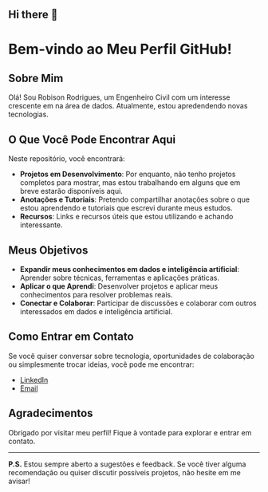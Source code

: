 ## Hi there 👋

# Bem-vindo ao Meu Perfil GitHub!

## Sobre Mim

Olá! Sou Robison Rodrigues, um Engenheiro Civil com um interesse crescente em na área de dados. Atualmente, estou apredendendo novas tecnologias.

## O Que Você Pode Encontrar Aqui

Neste repositório, você encontrará:

- **Projetos em Desenvolvimento**: Por enquanto, não tenho projetos completos para mostrar, mas estou trabalhando em alguns que em breve estarão disponíveis aqui.
- **Anotações e Tutoriais**: Pretendo compartilhar anotações sobre o que estou aprendendo e tutoriais que escrevi durante meus estudos.
- **Recursos**: Links e recursos úteis que estou utilizando e achando interessante.

## Meus Objetivos

- **Expandir meus conhecimentos em dados e inteligência artificial**: Aprender sobre técnicas, ferramentas e aplicações práticas.
- **Aplicar o que Aprendi**: Desenvolver projetos e aplicar meus conhecimentos para resolver problemas reais.
- **Conectar e Colaborar**: Participar de discussões e colaborar com outros interessados em dados e inteligência artificial.

## Como Entrar em Contato

Se você quiser conversar sobre tecnologia, oportunidades de colaboração ou simplesmente trocar ideias, você pode me encontrar:

- [LinkedIn](https://www.linkedin.com/in/robison-rodrigues-830646197/)
- [Email](eng.robisonrs@gmail.com)

## Agradecimentos

Obrigado por visitar meu perfil! Fique à vontade para explorar e entrar em contato.

---

**P.S.** Estou sempre aberto a sugestões e feedback. Se você tiver alguma recomendação ou quiser discutir possíveis projetos, não hesite em me avisar!


<!--
**RobisonRodrigues/RobisonRodrigues** is a ✨ _special_ ✨ repository because its `README.md` (this file) appears on your GitHub profile.

Here are some ideas to get you started:

- 🔭 I’m currently working on ...
- 🌱 I’m currently learning ...
- 👯 I’m looking to collaborate on ...
- 🤔 I’m looking for help with ...
- 💬 Ask me about ...
- 📫 How to reach me: ...
- 😄 Pronouns: ...
- ⚡ Fun fact: ...
-->
